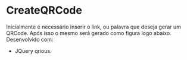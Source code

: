 # CreateQRCode
Inicialmente é necessário inserir o link, ou palavra que deseja gerar um QRCode. Após isso o mesmo será gerado como figura logo abaixo.
Desenvolvido com:
- JQuery qrious.

